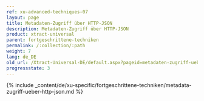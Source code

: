 ```yaml
---
ref: xu-advanced-techniques-07
layout: page
title: Metadaten-Zugriff über HTTP-JSON
description: Metadaten-Zugriff über HTTP-JSON
product: xtract-universal
parent: fortgeschrittene-techniken
permalink: /:collection/:path
weight: 7
lang: de_DE
old_url: /Xtract-Universal-DE/default.aspx?pageid=metadaten-zugriff-ueber-http
progressstate: 3
---
```


{% include _content/de/xu-specific/fortgeschrittene-techniken/metadata-zugriff-ueber-http-json.md %}

